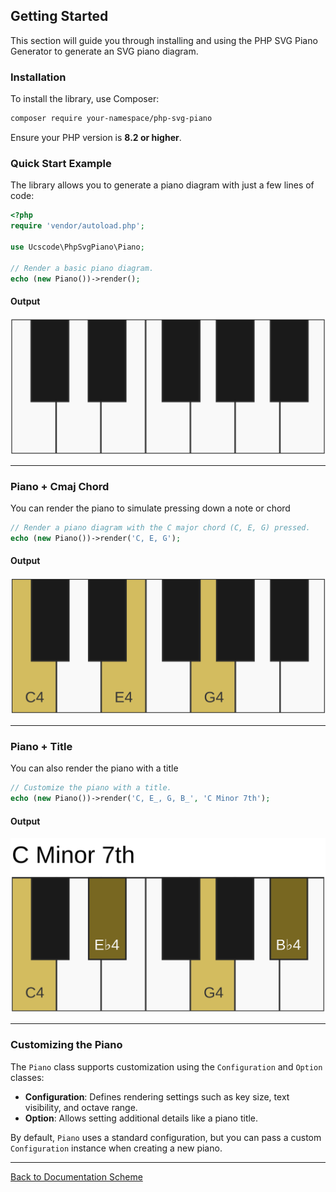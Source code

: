 ## Getting Started

This section will guide you through installing and using the PHP SVG Piano Generator to generate an SVG piano diagram.

### Installation

To install the library, use Composer:

```bash
composer require your-namespace/php-svg-piano
```

Ensure your PHP version is **8.2 or higher**.

### Quick Start Example

The library allows you to generate a piano diagram with just a few lines of code:

```php
<?php
require 'vendor/autoload.php';

use Ucscode\PhpSvgPiano\Piano;

// Render a basic piano diagram.
echo (new Piano())->render();
```

#### Output

![Piano Plain](./images/piano.png)

---

### Piano + Cmaj Chord

You can render the piano to simulate pressing down a note or  chord

```php
// Render a piano diagram with the C major chord (C, E, G) pressed.
echo (new Piano())->render('C, E, G');
```

#### Output

![Piano C Major](./images/piano-cmaj.png)

---

### Piano + Title

You can also render the piano with a title

```php
// Customize the piano with a title.
echo (new Piano())->render('C, E_, G, B_', 'C Minor 7th');
```

#### Output

![Piano C Minor 7th](./images/piano-cmin7-title.png)

---

### Customizing the Piano

The `Piano` class supports customization using the `Configuration` and `Option` classes:

- **Configuration**: Defines rendering settings such as key size, text visibility, and octave range.
- **Option**: Allows setting additional details like a piano title.

By default, `Piano` uses a standard configuration, but you can pass a custom `Configuration` instance when creating a new piano.

---

[Back to Documentation Scheme](./index.md)
